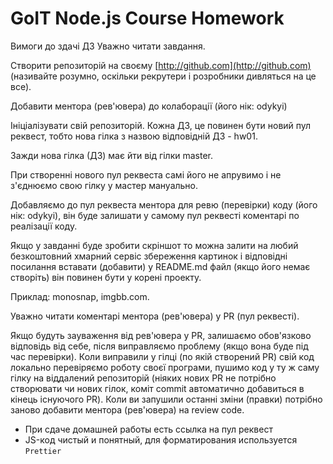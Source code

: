 # GoIT Node.js Course Homework

Вимоги до здачі ДЗ Уважно читати завдання.

Створити репозиторій на своєму [http://github.com](http://github.com) (називайте
розумно, оскільки рекрутери і розробники дивляться на це все).

Добавити ментора (рев'ювера) до колаборації (його нік: odykyi)

Ініціалізувати свій репозиторій. Кожна ДЗ, це повинен бути новий пул реквест,
тобто нова гілка з назвою відповідній ДЗ - hw01.

Зажди нова гілка (ДЗ) має йти від гілки master.

При створенні нового пул реквеста самі його не апрувимо і не з'єднюємо свою
гілку у мастер мануально.

Добавляємо до пул реквеста ментора для ревю (перевірки) коду (його нік: odykyi),
він буде залишати у самому пул реквесті коментарі по реалізації коду.

Якщо у завданні буде зробити скріншот то можна залити на любий безкоштовний
хмарний сервіс збереження картинок і відповідні посилання вставати (добавити) у
README.md файл (якщо його немає створіть) він повинен бути у корені проекту.

Приклад: monosnap, imgbb.com.

Уважно читати коментарі ментора (рев'ювера) у PR (пул реквесті).

Якщо будуть зауваження від рев'ювера у PR, залишаємо обов'язково відповідь від
себе, після виправляємо проблему (якщо вона буде під час перевірки). Коли
виправили у гілці (по якій створений PR) свій код локально перевіряємо роботу
своєї програми, пушимо код у ту ж саму гілку на віддалений репозиторій (ніяких
нових PR не потрібно створювати чи нових гілок, коміт commit автоматично
добавиться в кінець існуючого PR). Коли ви запушили останні зміни (правки)
потрібно заново добавити ментора (рев'ювера) на review code.

- При сдаче домашней работы есть ссылка на пул реквест
- JS-код чистый и понятный, для форматирования используется `Prettier`
